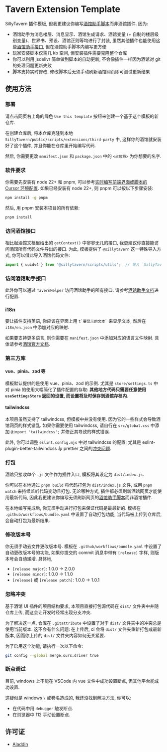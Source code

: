 # Tavern Extension Template

SillyTavern 插件模板, 但我更建议你编写[酒馆助手脚本](http://github.com/StageDog/tavern_helper_template)而非酒馆插件. 因为:

- 酒馆助手为消息楼层、消息显示、酒馆生成请求、酒馆变量 (+ 自制的楼层级别变量)、世界书、预设、酒馆正则等均进行了封装, 虽然其他插件也能使用这些[酒馆助手接口](
https://n0vi028.github.io/JS-Slash-Runner-Doc/guide/基本用法/开发其他插件时使用.html), 但在酒馆助手脚本内编写更方便
- 玩家安装脚本仅需几 kb 空间, 但安装插件需要克隆整个仓库
- 你可以利用 jsdelivr 简单做到脚本的自动更新, 不会像插件一样因为酒馆对 git 的处理问题更新失败
- 脚本支持实时修改, 修改脚本后无须手动刷新酒馆网页即可测试更新结果

## 使用方法

### 部署

请点击网页右上角的绿色 `Use this template` 按钮来创建一个基于这个模板的新仓库.

在创建仓库后, 将本仓库克隆到本地 `SillyTavern/public/scripts/extensions/third-party` 中, 这样你的酒馆就安装好了这个插件, 并且你能在仓库里开始编写代码.

然后, 你需要更改 `manifest.json` 和 `package.json` 中的 `<占位符>` 为你想要的名字.

### 软件要求

你需要先安装有 node 22+ 和 pnpm, 可以参考[实时编写前端界面或脚本的 Cursor 环境配置](https://stagedog.github.io/青空莉/工具经验/实时编写前端界面或脚本/环境准备/). 如果已经安装有 node 22+, 则 pnpm 可以按以下步骤安装:

```bash
npm install -g pnpm
```

然后, 用 pnpm 安装本项目的所有依赖:

```bash
pnpm install
```

### 访问酒馆接口

相比起酒馆文档里给出的 `getContext()` 中寥寥无几的接口, 我更建议你直接能访问酒馆所有代码文件导出的接口. 为此, 模板提供了 `@sillytavern` 这一特殊导入方式, 你可以借此导入酒馆代码文件:

```typescript
import { uuidv4 } from '@sillytavern/scripts/utils';  // 导入 `SillyTavern/public/scripts/utils.js` 中的 uuidv4 函数
```

### 访问酒馆助手接口

此外你可以通过 `TavernHelper` 访问酒馆助手的所有接口. 请参考[酒馆助手文档](https://n0vi028.github.io/JS-Slash-Runner-Doc/guide/基本用法/开发其他插件时使用.html)进行配置.

### i18n

要让插件支持英语, 你应该在界面上用 `` t`要显示的文本` `` 来显示文本, 然后在 `i18n/en.json` 中添加对应的映射.

如果要支持更多语言, 则你需要在 `manifest.json` 中添加对应的语言文件映射. 具体请参考[酒馆官方文档](https://docs.sillytavern.app/for-contributors/writing-extensions/#internationalization).

### 第三方库

#### vue、pinia、zod 等

模板默认提供的是使用 vue、pinia、zod 的示例. 尤其是 `store/settings.ts` 中对 pinia 的使用大幅简化了插件配置的存取: **其他地方代码只需要任意使用 `useSettingsStore` 返回的设置, 而设置将及时保存到酒馆存档内**.

#### tailwindcss

本项目虽然支持了 tailwindcss, 但模板中并没有使用. 因为它的一些样式会导致酒馆网页的样式错乱. 如果你需要使用 tailwindcss, 请自行在 `src/global.css` 中添加 `@import 'tailwindcss';` 并修正其导致的样式错误.

此外, 你可以调整 `eslint.config.mjs` 中对 tailwindcss 的配置; 尤其是 eslint-plugin-better-tailwindcss 与 prettier 之间的[冲突问题](https://stagedog.github.io/青空莉/工具经验/实时编写前端界面或脚本/进阶技巧/).

### 打包

酒馆只接收单个 `.js` 文件作为插件入口, 模板将其设定为 `dist/index.js`.

你可以在本地通过 `pnpm build` 将代码打包为 `dist/index.js` 文件, 或用 `pnpm watch` 来持续监听代码变动且打包. 无论哪种方式, 插件都必须刷新酒馆网页才能使用最新代码, 因此我更建议你编写无须刷新网页的[酒馆助手脚本](http://github.com/StageDog/tavern_helper_template)而非酒馆插件.

在本地编写完成后, 你无须手动进行打包来保证代码是最最新的. 模板在 `.github/workflows/bundle.yaml` 中设置了自动打包功能, 当代码被上传到仓库后, 会自动打包为最新结果.

### 修改版本号

你无须手动去文件更改版本号. 模板在 `.github/workflows/bundle.yaml` 中设置了自动更改版本号的功能, 如果你提交的 commit 消息中带有 `[release]` 字样, 则版本号会自动递增. 具体地,

- `[release major]`: 1.0.0 -> 2.0.0
- `[release minor]`: 1.0.0 -> 1.1.0
- `[release]` 或 `[release patch]`: 1.0.0 -> 1.0.1

### 忽略冲突

基于酒馆 UI 插件的项目结构要求, 本项目直接打包源代码在 `dist/` 文件夹中并随仓库上传, 而这会让开发时经常出现分支冲突.

为了解决这一点, 仓库在 `.gitattribute` 中设置了对于 `dist/` 文件夹中的冲突总是使用当前版本. 这不会有什么问题: 在上传后, ci 会将 `dist/` 文件夹重新打包成最新版本, 因而你上传的 `dist/` 文件夹内容如何无关紧要.

为了启用这个功能, 请执行一次以下命令:

```bash
git config --global merge.ours.driver true
```

### 断点调试

目前, windows 上不能在 VSCode 内 vue 文件中成功设置断点, 但其他平台能成功设置.

这疑似是 windows `\` 或卷名造成的, 我还没找到解决方法, 你可以:

- 在代码中用 `debugger` 触发断点.
- 在浏览器中 f12 手动设置断点.

## 许可证

- [Aladdin](LICENSE)
